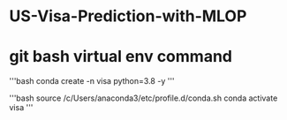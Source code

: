 # US-Visa-Prediction-with-MLOP

# git bash virtual env command
 
 '''bash
 conda create -n visa python=3.8 -y
 '''

 '''bash
 source /c/Users/anaconda3/etc/profile.d/conda.sh
 conda activate visa
'''
